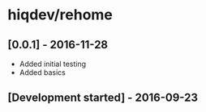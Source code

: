 # hiqdev/rehome

## [0.0.1] - 2016-11-28

- Added initial testing
- Added basics

## [Development started] - 2016-09-23
